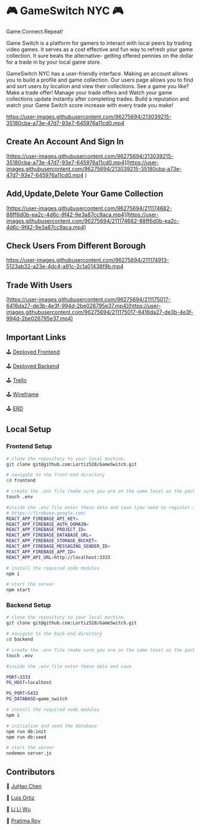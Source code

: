 # 🎮 GameSwitch NYC 🎮

Game.Connect.Repeat!


Game Switch is a platform for gamers to interact with local peers by trading video games. It serves as a cost effective and fun way to refresh your game collection. It sure beats the alternative- getting offered pennies on the dollar for a trade in by your local game store.

GameSwitch NYC has a user-friendly interface.  Making an account allows you to build a profile and game collection. Our users page allows you to find and sort users by location and view their collections. See a game you like? Make a trade offer! Manage your trade offers and Watch your game collections update instantly after completing trades. Build a reputation and watch your Game Switch score increase with every trade you make!



https://user-images.githubusercontent.com/96275694/213039215-35180cba-a73e-47d7-93e7-645976a11cd0.mp4



## Create An Account And Sign In
[https://user-images.githubusercontent.com/96275694/213039215-35180cba-a73e-47d7-93e7-645976a11cd0.mp4](https://user-images.githubusercontent.com/96275694/213039215-35180cba-a73e-47d7-93e7-645976a11cd0.mp4
)

## Add,Update,Delete Your Game Collection
[https://user-images.githubusercontent.com/96275694/211174682-88ff6d0b-ea2c-4d6c-9f42-9e3a87cc9aca.mp4](https://user-images.githubusercontent.com/96275694/211174682-88ff6d0b-ea2c-4d6c-9f42-9e3a87cc9aca.mp4)


## Check Users From Different Borough
[https://user-images.githubusercontent.com/96275694/211174913-5123ab32-a23e-4dc4-a91c-2c1a01438f9b.mp4
](https://user-images.githubusercontent.com/96275694/211174913-5123ab32-a23e-4dc4-a91c-2c1a01438f9b.mp4
)

 ## Trade With Users
[https://user-images.githubusercontent.com/96275694/211175017-6416da27-de3b-4e3f-994d-2be026795e37.mp4](https://user-images.githubusercontent.com/96275694/211175017-6416da27-de3b-4e3f-994d-2be026795e37.mp4)


## Important Links

🕹️ [Deployed Frontend](https://game-switch-ny.netlify.app)

🕹️ [Deployed Backend](https://game-switch-nyc.adaptable.app)

🕹️ [Trello](https://trello.com/b/Zu5DpOyo/capstone-group-1-video-game-exchange)

🕹️ [Wireframe](https://wireframe.cc/8CnMSP)

🕹️ [ERD](https://miro.com/welcomeonboard/elN5aFYxVzhYdVI5VEpPTVVvWjNJMUVkM0N6MGpMaWd3NkJVWGNQMUNBT2NGTVIxcUllYzRaRGJIcUUxT3FPbHwzNDU4NzY0NTE2MDUzODU0MDU1fDI=?share_link_id=45931369474)

## Local Setup

### Frontend Setup

```bash
# clone the repository to your local machine.
git clone git@github.com:Lortiz528/GameSwitch.git

# navigate to the front-end directory
cd frontend

# create the .env file (make sure you are on the same level as the package.json of the frontend-end directory)
touch .env

#inside the .env file enter these data and save (you need to register a firebase account)
# https://firebase.google.com/
REACT_APP_FIREBASE_API_KEY=
REACT_APP_FIREBASE_AUTH_DOMAIN=
REACT_APP_FIREBASE_PROJECT_ID=
REACT_APP_FIREBASE_DATABASE_URL=
REACT_APP_FIREBASE_STORAGE_BUCKET=
REACT_APP_FIREBASE_MESSAGING_SENDER_ID=
REACT_APP_FIREBASE_APP_ID=
REACT_APP_API_URL=http://localhost:3333

# install the required node modules
npm i

# start the server
npm start
```

### Backend Setup

```bash
# clone the repository to your local machine.
git clone git@github.com:Lortiz528/GameSwitch.git

# navigate to the back-end directory
cd backend

# create the .env file (make sure you are on the same level as the package.json of the back-end directory)
touch .env

#inside the .env file enter these data and save

PORT=3333
PG_HOST=localhost

PG_PORT=5432
PG_DATABASE=game_switch

# install the required node modules
npm i

# initialize and seed the database
npm run db:init
npm run db:seed

# start the server
nodemon server.js
```

## Contributors

🎰 [JuHao Chen](https://github.com/JuHaoChen1997)

🎰 [Luis Ortiz](https://github.com/Lortiz528)

🎰 [Li Li Wu](https://github.com/liliwu8)

🎰 [Pratima Roy](https://github.com/PratimaRoy)
